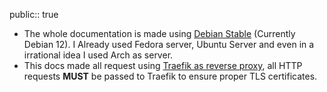 public:: true

- The whole documentation is made using [Debian Stable](https://www.debian.org/) (Currently Debian 12). I Already used Fedora server, Ubuntu Server and even in a irrational idea I used Arch as server.
- This docs made all request using [Traefik as reverse proxy](https://doc.traefik.io/traefik/), all HTTP requests **MUST** be passed to Traefik to ensure proper TLS certificates.